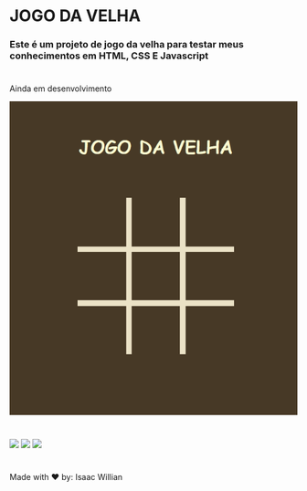 ﻿# JOGO DA VELHA
### Este é um projeto de jogo da velha para testar meus conhecimentos em HTML, CSS E Javascript
#
<p>Ainda em desenvolvimento</p> 
<img width="700px" src="readmegif/tictactoe.gif">

#
<div style="display:inline-block">
<img src="https://img.shields.io/badge/HTML5-E34F26?style=for-the-badge&logo=html5&logoColor=white">
<img src="https://img.shields.io/badge/CSS3-1572B6?style=for-the-badge&logo=css3&logoColor=white">
<img src="https://img.shields.io/badge/JavaScript-F7DF1E?style=for-the-badge&logo=javascript&logoColor=black">
  </div>
  
#
Made with ❤️ by: Isaac Willian

